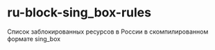 # ru-block-sing_box-rules
Список заблокированных ресурсов в России в скомпилированном формате sing_box
